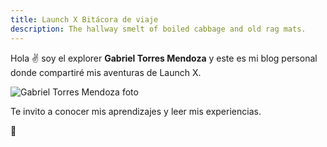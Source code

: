 ```yaml
---
title: Launch X Bitácora de viaje
description: The hallway smelt of boiled cabbage and old rag mats.
---
```


Hola ✌️  soy el explorer **Gabriel Torres Mendoza** y este es mi blog personal donde compartiré mis aventuras de Launch X.

![Gabriel Torres Mendoza foto](https://avatars.githubusercontent.com/u/78387933?v=4)

Te invito a conocer mis aprendizajes y leer mis experiencias.

🚀
